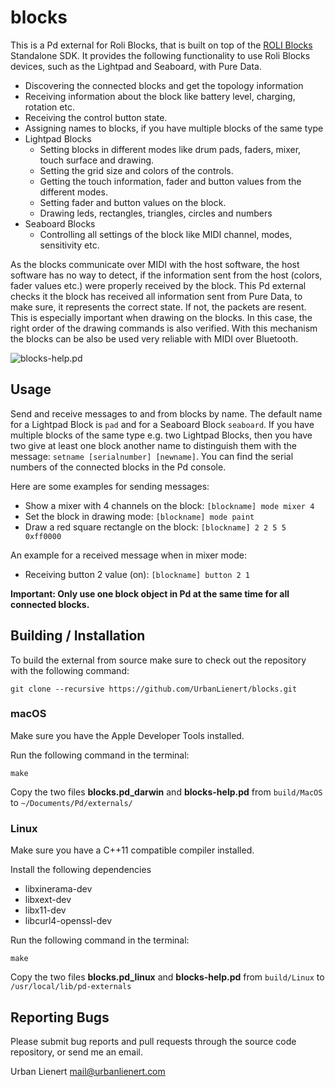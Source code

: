 # blocks

This is a Pd external for Roli Blocks, that is built on top of the [ROLI Blocks](https://github.com/WeAreROLI/BLOCKS-SDK) Standalone SDK. It provides the following functionality to use Roli Blocks devices, such as the Lightpad and Seaboard, with Pure Data. 

- Discovering the connected blocks and get the topology information
- Receiving information about the block like battery level, charging, rotation etc.
- Receiving the control button state.
- Assigning names to blocks, if you have multiple blocks of the same type
- Lightpad Blocks
  - Setting blocks in different modes like drum pads, faders, mixer, touch surface and drawing.
  - Setting the grid size and colors of the controls.
  - Getting the touch information, fader and button values from the different modes.
  - Setting fader and button values on the block.
  - Drawing leds, rectangles, triangles, circles and numbers
- Seaboard Blocks
  - Controlling all settings of the block like MIDI channel, modes, sensitivity etc.

As the blocks communicate over MIDI with the host software, the host software has no way to detect, if the information sent from the host (colors, fader values etc.) were properly received by the block. This Pd external checks it the block has received all information sent from Pure Data, to make sure, it represents the correct state. If not, the packets are resent. This is especially important when drawing on the blocks. In this case, the right order of the drawing commands is also verified.
With this mechanism the blocks can be also be used very reliable with MIDI over Bluetooth.

![blocks-help.pd](https://github.com/UrbanLienert/blocks/blob/master/blocks-help.png?raw=true)

## Usage

Send and receive messages to and from blocks by name. The default name for a Lightpad Block is `pad` and for a Seaboard Block `seaboard`. If you have multiple blocks of the same type e.g. two Lightpad Blocks, then you have two give at least one block another name to distinguish them with the message: `setname [serialnumber] [newname]`.
You can find the serial numbers of the connected blocks in the Pd console.

Here are some examples for sending messages:
- Show a mixer with 4 channels on the block: `[blockname] mode mixer 4`
- Set the block in drawing mode: `[blockname] mode paint`
- Draw a red square rectangle on the block: `[blockname] 2 2 5 5 0xff0000`

An example for a received message when in mixer mode:
- Receiving button 2 value (on): `[blockname] button 2 1`

**Important: Only use one block object in Pd at the same time for all connected blocks.**

## Building / Installation

To build the external from source make sure to check out the repository with the following command:

`git clone --recursive https://github.com/UrbanLienert/blocks.git`

### macOS
Make sure you have the Apple Developer Tools installed.

Run the following command in the terminal:

`make`

Copy the two files **blocks.pd_darwin** and **blocks-help.pd** from `build/MacOS` to `~/Documents/Pd/externals/`

### Linux
Make sure you have a C++11 compatible compiler installed.

Install the following dependencies
- libxinerama-dev
- libxext-dev
- libx11-dev
- libcurl4-openssl-dev

Run the following command in the terminal:

`make`

Copy the two files **blocks.pd_linux** and **blocks-help.pd** from `build/Linux` to `/usr/local/lib/pd-externals`

## Reporting Bugs

Please submit bug reports and pull requests through the source code repository, or send me an email.

Urban Lienert <mail@urbanlienert.com>
